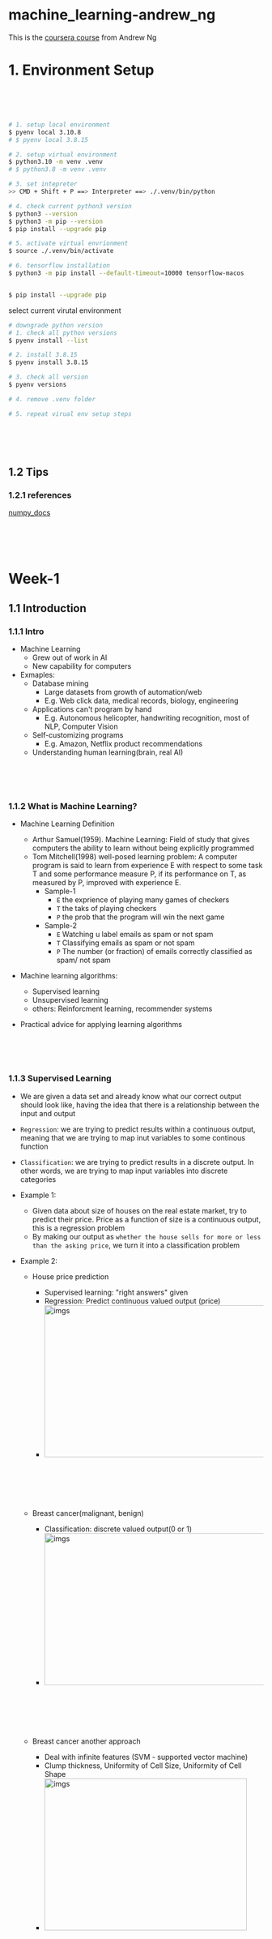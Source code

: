 # machine_learning-andrew_ng

This is the [coursera course](https://www.coursera.org/learn/machine-learning-course) from Andrew Ng

# 1. Environment Setup

<br><br><br>

```bash
# 1. setup local environment
$ pyenv local 3.10.8
# $ pyenv local 3.8.15

# 2. setup virtual environment
$ python3.10 -m venv .venv
# $ python3.8 -m venv .venv

# 3. set intepreter
>> CMD + Shift + P ==> Interpreter ==> ./.venv/bin/python

# 4. check current python3 version
$ python3 --version
$ python3 -m pip --version
$ pip install --upgrade pip

# 5. activate virtual envrionment
$ source ./.venv/bin/activate

# 6. tensorflow installation
$ python3 -m pip install --default-timeout=10000 tensorflow-macos


$ pip install --upgrade pip
```

select current virutal environment

```bash
# downgrade python version
# 1. check all python versions
$ pyenv install --list

# 2. install 3.8.15
$ pyenv install 3.8.15

# 3. check all version
$ pyenv versions

# 4. remove .venv folder

# 5. repeat virual env setup steps

```

<br><br><br>

## 1.2 Tips

### 1.2.1 references

[numpy_docs](https://numpy.org/doc/stable/index.html)

<br><br><br>

# Week-1

## 1.1 Introduction

### 1.1.1 Intro

- Machine Learning
  - Grew out of work in AI
  - New capability for computers
- Exmaples:
  - Database mining
    - Large datasets from growth of automation/web
    - E.g. Web click data, medical records, biology, engineering
  - Applications can't program by hand
    - E.g. Autonomous helicopter, handwriting recognition, most of NLP, Computer Vision
  - Self-customizing programs
    - E.g. Amazon, Netflix product recommendations
  - Understanding human learning(brain, real AI)

<br><br><br>

### 1.1.2 What is Machine Learning?

- Machine Learning Definition

  - Arthur Samuel(1959). Machine Learning: Field of study that gives computers the ability to learn without being explicitly programmed
  - Tom Mitchell(1998) well-posed learning problem: A computer program is said to learn from experience E with respect to some task T and some performance measure P, if its performance on T, as measured by P, improved with experience E.
    - Sample-1
      - `E` the exprience of playing many games of checkers
      - `T` the taks of playing checkers
      - `P` the prob that the program will win the next game
    - Sample-2
      - `E` Watching u label emails as spam or not spam
      - `T` Classifying emails as spam or not spam
      - `P` The number (or fraction) of emails correctly classified as spam/ not spam

- Machine learning algorithms:

  - Supervised learning
  - Unsupervised learning
  - others: Reinforcment learning, recommender systems

- Practical advice for applying learning algorithms

<br><br><br>

### 1.1.3 Supervised Learning

- We are given a data set and already know what our correct output should look like, having the idea that there is a relationship between the input and output
- `Regression`: we are trying to predict results within a continuous output, meaning that we are trying to map inut variables to some continous function

- `Classification`: we are trying to predict results in a discrete output. In other words, we are trying to map input variables into discrete categories

- Example 1:

  - Given data about size of houses on the real estate market, try to predict their price. Price as a function of size is a continuous output, this is a regression problem
  - By making our output as `whether the house sells for more or less than the asking price`, we turn it into a classification problem

- Example 2:

  - House price prediction

    - Supervised learning: "right answers" given
    - Regression: Predict continuous valued output (price)
    - <img src="./imgs/Xnip2023-02-09_14-55-58.jpg" alt="imgs" width="800" height="300"><br><br><br><br><br><br>

  - Breast cancer(malignant, benign)

    - Classification: discrete valued output(0 or 1)
    - <img src="./imgs/Xnip2023-02-09_14-59-40.jpg" alt="imgs" width="800" height="300"><br><br><br><br><br><br>

  - Breast cancer another approach
    - Deal with infinite features (SVM - supported vector machine)
    - Clump thickness, Uniformity of Cell Size, Uniformity of Cell Shape
    - <img src="./imgs/Xnip2023-02-09_15-01-53.jpg" alt="imgs" width="400" height="300"><br><br><br><br><br><br>

<br><br><br>

### 1.1.4 Unsupervised Learning

- Unsupervised Learning

  - We can derive structure from data where we don't neccessarily know the effect of the variables
  - we can derive this structure by clustering the data based on relationships among the variables in the data.
    - <img src="./imgs/Xnip2023-02-09_15-51-57.jpg" alt="imgs" width="350" height="300"><br><br><br><br><br><br>

- Example:
  - clustering: take a collection of 1,000,000 different genes, and find a way to automatically group these genes into groups that are somehow similar or related by different variables, such as lifespan, location, roles and so on
    - <img src="./imgs/Xnip2023-02-09_15-53-07.jpg" alt="imgs" width="800" height="200"><br><br><br><br><br><br>
    - <img src="./imgs/Xnip2023-02-09_15-54-07.jpg" alt="imgs" width="600" height="400"><br><br><br><br><br><br>
  - non-clustering: the "cocktail party algorithm", allows u to find structure in a chaotic environment (i.e. identityfing individual voices and music from a mesh of sounds at a cocktail party)
    - `[W,s,v] = svd((repmat(sum(x.*x, 1), size(x, 1), 1).*x)*x')`;
      - svd - singular value decomposition

<br><br><br>

## 1.2 Model and Cost Function

### 1.2.1 Model Representation

- x<sup>(i)</sup> denotes input
- y<sup>(i)</sup> denotes output
- (x<sup>(i)</sup>, y<sup>(i)</sup>); i = 1, ...,m - is called a training set
- to learn a function `h: X -> Y` so that h(x) i a "good" predictore for the corresponding value of y. this function called `hypothesis`

- Example
  - Housing Prices (Portland, OR)
    - supervised learning: given the "right answer" for each example in the data
    - Regression problem: predicted real-valued output
      - <img src="./imgs/Xnip2023-02-09_16-58-00.jpg" alt="imgs" width="600" height="250"><br><br><br><br><br><br>
      - <img src="./imgs/Xnip2023-02-09_16-59-09.jpg" alt="imgs" width="600" height="350"><br><br><br><br><br><br>
      - <img src="./imgs/Xnip2023-02-09_16-59-56.jpg" alt="imgs" width="600" height="350"><br><br><br><br><br><br>

### 1.2.2 Cost Function

- we can measure the accuracy of our hypothesis by using a `cost function`. this takes an average difference of all results of the hypothesis with inputs from x's and the actual ouput y's

  - <img src="./imgs/Xnip2023-02-13_15-00-33.jpg" alt="imgs" width="600" height="100"><br><br><br>
  - 1/2\*x where x is the mean of squares of h<sub>θ</sub>(x<sub>i</sub>) - y<sub>i</sub>, or the difference between `the predicted value and actual value` <br><br><br>

- this function is otherwise called the `Squared Error Function` or `Mean squared error`. The mean is halved (1/2) as a convenience for the computation of the gradient descent, ad the derivative term of the square function will cancel out the 1/2 term

  - <img src="./imgs/Xnip2023-02-13_14-53-25.jpg" alt="imgs" width="600" height="350"><br><br><br><br><br><br>
  - <img src="./imgs/Xnip2023-02-13_14-54-27.jpg" alt="imgs" width="600" height="350"><br><br><br><br><br><br>
  - <img src="./imgs/Xnip2023-02-13_14-54-49.jpg" alt="imgs" width="600" height="350"><br><br><br><br><br><br>

### 1.2.3 Cost Function Intuition I

- Our training data set is scattered on the x-y plane. We are trying to make a straight line pass through all these scattered data points. The best possible line will be such so that the average squared vertical distances of the scattered points from the line will be the least. In such case, the value of J(θ<sub>0</sub>, θ<sub>1</sub>) will be 0

  - <img src="./imgs/Xnip2023-02-13_15-39-44.jpg" alt="imgs" width="600" height="350"><br><br><br><br><br><br>

- when θ<sub>1</sub> = 1, we get a slope of 1 which goes through all single data in our model
- when θ<sub>1</sub> = 0.5, we see the vertical distance from out fit to the data points increase
  - <img src="./imgs/Xnip2023-02-13_15-39-15.jpg" alt="imgs" width="600" height="350"><br><br><br><br><br><br>
- we should try to minimize the cost function, in this case, θ<sub>1</sub> = 1 is our global minimum
  - <img src="./imgs/Xnip2023-02-13_15-26-07.jpg" alt="imgs" width="600" height="350"><br><br><br><br><br><br>

### 1.2.4 Cost Function Intuition II

- a contour line of two variable function has a constant value at all points of the same line
- The three green points below have the same value of J(θ<sub>0</sub>, θ<sub>1</sub>), the are found along the same line.

  - <img src="./imgs/Xnip2023-02-13_16-35-08.jpg" alt="imgs" width="600" height="350"><br><br><br><br><br><br>

- when θ<sub>0</sub> = 360 and θ<sub>1</sub> = 0, the value of J(θ<sub>0</sub>, θ<sub>1</sub>) contour plot gets closer to the center thus reducing the cost function error
  - <img src="./imgs/Xnip2023-02-13_16-38-21.jpg" alt="imgs" width="600" height="350"><br><br><br><br><br><br>
- the graph below minimizes the cost function as much as possible and consequently, the result of θ<sub>0</sub> and θ<sub>1</sub> tend to be around 0.12 and 250 respectively. Plotting those values on our graph seems to put our point in the center of the inner most `circle`

## 1.3 Parameter Learning

### 1.3.1 Gradient Descent

- we need to estimate the parameters in the hypothesis function. that's where `gradient descent` comes in. we put θ<sub>0</sub> on x axis and θ<sub>1</sub> on y axis, with the cost function on the vertical z axis.
- <img src="./imgs/Xnip2023-02-13_16-54-33.jpg" alt="imgs" width="600" height="350"><br><br><br><br><br><br>

  - if choose a different start point
    - <img src="./imgs/Xnip2023-02-13_16-54-56.jpg" alt="imgs" width="600" height="350"><br><br><br><br><br><br>

- the way we do this is by taking the derivative of our cost function. the slope of the tangent is the derivative at that point and it will give us a direction to move towards. - we make steps down the cost fucntion in the direction with the steepest descent - the size of each step is determined by the parameter `𝛂`, called learning rate

  - A smaller `𝛂` result in a smaller step
  - A larger `𝛂` result in a larger step
  - the direction in which the step is taken is determined by the partial derivative of J(θ<sub>0</sub>, θ<sub>1</sub>).
  - Depending on where on starts on the graph

- repeat until convergence:

  - j = 0,1 represents the feature index number
  - `:=` assignment operator
  - <img src="./imgs/Xnip2023-02-13_17-12-57.jpg" alt="imgs" width="300" height="70"><br><br><br><br><br><br>

- at each iteration j, one should simultaneously update the parameters θ<sub>1</sub>, θ<sub>2</sub>, ..., θ<sub>n</sub>. `Updating a specific parameter prior to calculating another one on the` j<sup>th</sup> `iteration would yield to a wrong implemention`

  - <img src="./imgs/Xnip2023-02-13_17-03-16.jpg" alt="imgs" width="600" height="350"><br><br><br><br><br><br>

<br><br><br>

### 1.3.2 Gradient Descent Intuition

- <img src="./imgs/Xnip2023-02-13_17-35-38.jpg" alt="imgs" width="600" height="350"><br><br><br><br><br><br>

- <img src="./imgs/Xnip2023-02-13_17-38-41.jpg" alt="imgs" width="600" height="350"><br><br><br><br><br><br>

- if θ<sub>1</sub> stays in local minimal, then it stays unchanged as slope is 0

  - <img src="./imgs/Xnip2023-02-13_17-40-12.jpg" alt="imgs" width="600" height="350"><br><br><br><br><br><br>

- Gradient descent can converge to local minimum, even with the learning rate `𝛂` fixed. As we approach a local minimum, gradient descent will automatically take smaller steps (slope to be 0 to the local minimum, so the slope is getting smaller). So no need to decrease `𝛂` over time
  - <img src="./imgs/Xnip2023-02-13_17-44-49.jpg" alt="imgs" width="600" height="350"><br><br><br><br><br><br>

<br><br><br>

### 1.3.3 Gradient Descent for linear regression

- Substitute our actual cost function and our actual hypothesis and modify equation to

  - m - size of the traning set
  - θ<sub>0</sub> - the constant
  - θ<sub>1</sub> - the constant, changing simultaneously with θ<sub>1</sub>
  - x<sub>i</sub>, y<sub>i</sub> are values of the given training set(data)
  - <img src="./imgs/Xnip2023-03-23_16-51-50.jpg" alt="imgs" width="600" height="350"><br><br><br><br><br><br>

- Derivative

  - <img src="./imgs/Xnip2023-03-23_16-55-36.jpg" alt="imgs" width="600" height="350"><br><br><br><br><br><br>

- The point of all this is that if we start with a guess for our hypothesis and then repeatedly apply these gradient descent equations, our hypothesis will become more and more accurate.

- `Batch Gradient Descent` (scale better in large dataset)

  - Each step of gradient descent uses all the training example
  - bowl shape - convex function
    - no local minimal but one global minimal
  - <img src="./imgs/Xnip2023-03-23_16-56-50.jpg" alt="imgs" width="600" height="350"><br><br><br><br><br><br>

- normal equation method

<br><br><br><br><br><br>

## 1.4 Linear Algrebra Review

<br><br><br>

### 1.4.1 Matrices and Vectors

- A<sub>ij</sub> = "i,j entry" in the i<sup>th</sup> row, j<sup>th</sup> column
- uppercase for matrix, lowercase for vector
- A vector with 'n' rows is referred to as an 'n'-dimensional vector.
- v<sub>j</sub> refers to the element in the ith row of the vector
- all our vectors and matrices will be 1-indexed. Note that for some programming languages, the arrays are 0-indexed.
- "Scalar" means that an object is a single value, not a vector or matrix.
- ℝ refers to the set of scalar real numbers.
- ℝ<sup>n</sup> refers to the set of n-dimensional vectors of real numbers

```py
% The ; denotes we are going back to a new row.
A = [1, 2, 3; 4, 5, 6; 7, 8, 9; 10, 11, 12]

% Initialize a vector
v = [1;2;3]

% Get the dimension of the matrix A where m = rows and n = columns
[m,n] = size(A)

% You could also store it this way
dim_A = size(A)

% Get the dimension of the vector v
dim_v = size(v)

% Now let's index into the 2nd row 3rd column of matrix A
A_23 = A(2,3)

```

<br><br><br>

### 1.4.2 Addition and Scalar mutiplication

- Addition and subtraction are element-wise
- In scalar multiplication, we simply multiply every element by the scalar value
- In scalar division, we simply divide every element by the scalar value

<br><br><br>

### 1.4.3 Matrix vector multiplication

- The result is a vector. The number of columns of the matrix must equal the number of rows of the vector.
- An m x n matrix multiplied by an n x 1 vector results in an m x 1 vector.

<br><br><br>

### 1.4.4 Matrix matrix multiplication

- <img src="./imgs/Xnip2023-03-23_19-06-04.jpg" alt="imgs" width="600" height="350"><br><br><br><br><br><br>

- prediction of first h<sub>θ</sub>

  - <img src="./imgs/Xnip2023-03-23_19-13-39.jpg" alt="imgs" width="600" height="350"><br><br><br><br><br><br>

- An m x n matrix multiplied by an n x o matrix results in an m x o matrix. In the above example, a 3 x 2 matrix times a 2 x 2 matrix resulted in a 3 x 2 matrix.

<br><br><br>

### 1.4.5 Matrix multiplication properties

- Commutative

  - reverse the order of matrices muliplication, it even result in different dimensions
  - <img src="./imgs/Xnip2023-03-23_19-21-25.jpg" alt="imgs" width="600" height="350"><br><br><br><br><br><br>

- Associative

  - <img src="./imgs/Xnip2023-03-23_19-20-59.jpg" alt="imgs" width="600" height="350"><br><br><br><br><br><br>

- `Identity Matrix`
  - <img src="./imgs/Xnip2023-03-23_19-25-39.jpg" alt="imgs" width="600" height="350"><br><br><br><br><br><br>

<br><br><br>

### 1.4.6 inverse and transpose

- Matrix inverse

  - [calculate inverse of matrix manually](https://www.youtube.com/watch?v=Fg7_mv3izR0)
  - <img src="./imgs/Xnip2023-03-23_19-40-09.jpg" alt="imgs" width="600" height="350"><br><br><br><br><br><br>

- Matrix transpose
  - <img src="./imgs/Xnip2023-03-23_19-43-46.jpg" alt="imgs" width="600" height="350"><br><br><br><br><br><br>

<br><br><br><br><br><br>

# Week-2

<br><br><br>

## 2.1 Environment setup instructions

<br><br><br>

## 2.2 Multivariate Linear Regression

<br><br><br>

### 2.2.1 Multiple Features

- Notation:

  - n = the number of features
  - m = the number of training examples
  - x<sup>(i)</sup> = input (features) of i<sup>th</sup> training example
  - x<sup>(i)</sup><sub>j</sub> = value of feature j in i<sup>th</sup> training example

  - <img src="./imgs/Xnip2023-03-27_08-23-03.jpg" alt="imgs" width="600" height="350"><br><br><br><br><br><br>

- hypothesis
  - The multivariable form of the hypothesis function accommodating these multiple features is as follows:
    - <img src="./imgs/Xnip2023-03-27_08-30-03.jpg" alt="imgs" width="700" height="80"><br><br><br>
  - 0 feature x<sup>(i)</sup><sub>0</sub> = 1
  - we can think about θ<sub>0</sub> as the basic price of a house, θ<sub>1</sub> as the price per square meter, θ<sub>2</sub> as the price per floor, etc. x<sub>1</sub> will be the number of square meters in the house, x<sub>2</sub> the number of floors, etc.
  - <img src="./imgs/Xnip2023-03-27_08-28-42.jpg" alt="imgs" width="600" height="350"><br><br><br><br><br><br>

<br><br><br>

### 2.2.2 Gradient Descent for multiple variables

- Basic theory

  - <img src="./imgs/Xnip2023-03-27_08-36-08.jpg" alt="imgs" width="600" height="350"><br><br><br><br><br><br>

- Gradient Descent

  - the gradient descent equation itself is generally the same form; we just have to repeat it for our 'n' features
  - <img src="./imgs/Xnip2023-03-27_08-40-44.jpg" alt="imgs" width="600" height="350"><br><br><br>

  - repeat until convergence:
  - <img src="./imgs/Xnip2023-03-27_08-41-41.jpg" alt="imgs" width="600" height="100"><br><br><br><br><br><br>

<br><br><br>

### 2.2.3 Gradient Descent in Practice I - Feature Scaling

- We can speed up gradient descent by having each of our input values in roughly the same range.

- `Feature Scaling`
  - Idea **make sure features are on a similar scale**.
    - or gradient descent will take a long time to converge
    - <img src="./imgs/Xnip2023-03-27_08-59-57.jpg" alt="imgs" width="600" height="350"><br><br><br><br><br><br>
  - get every feature into approximately a -1 <= x<sub>i</sub> <= 1 range
    - <img src="./imgs/Xnip2023-03-27_09-02-24.jpg" alt="imgs" width="600" height="350"><br><br><br><br><br><br>
- `Mean normalization`
  - Replace x<sub>i</sub> with x<sub>i</sub> - 𝜇<sub>i</sub> to make features have approximately zero mean (do not apply to x<sub>0</sub> = 1)
  - 𝜇<sub>i</sub> - `average` of all the values for feature (i)
  - s<sub>i</sub> - range of (max_value - min_value), the standard deviation
  - <img src="./imgs/Xnip2023-03-27_09-10-12.jpg" alt="imgs" width="600" height="350"><br><br><br><br><br><br>

<br><br><br>

### 2.2.4 Gradient Descent in Practice II - Learning Rate

- Gradient descent

  - **Debugging gradient descent**: how to make sure gradient descent is working correctly
    J(θ) should decrease after every iteration

    - <img src="./imgs/Xnip2023-03-27_09-21-54.jpg" alt="imgs" width="600" height="350"><br><br><br><br><br><br>

  - **Automatic convergence test**: eclare convergence if J(θ) decreases by less than E in one iteration, where E is some small value such as 10<sup>−3</sup>. However in practice it's difficult to choose this threshold value

  - how to choose learning rate `𝛼`
    - <img src="./imgs/Xnip2023-03-27_09-16-54.jpg" alt="imgs" width="500" height="100"><br><br><br><br><br><br>
    - if graph as below, the cost function is increasing, you probably need use a smaller learning rate `𝛼`
    - for sufficiently small `𝛼`, J(θ) should decrease on every iteration
    - but if `𝛼` is too small, gradient descent can be slow to converge
      - <img src="./imgs/Xnip2023-03-27_09-25-33.jpg" alt="imgs" width="600" height="350"><br><br><br><br><br><br>

- Summary
  - if `𝛼` is too small: slow convergence
  - if `𝛼` is too large: J(θ) may not decrease on every iteration; may not converge
  - to chooes `𝛼`, try (3x than previous)
    - .... -.001, 0.003, 0.01, 0.03, 0.1, 0.3, 1, ...

<br><br><br>

### 2.2.5 Features and Polynomial Regression

- Housing prices prediction

  - h<sub></sub>(x) = θ<sub>0</sub> + θ<sub>1</sub> x _frontage_ + θ<sub>2</sub> x _depth_
    - <img src="./imgs/Xnip2023-03-27_09-56-04.jpg" alt="imgs" width="600" height="350"><br><br><br><br><br><br>

- Choice of features

## 2.3 Computing Parameters Analytically

<br><br><br>

### 2.3.1 Normal Equation

- Intuition

  - how to minimize a quadratic function?
  - <img src="./imgs/Xnip2023-03-27_10-30-54.jpg" alt="imgs" width="600" height="350"><br><br><br><br><br><br>

- Equation

  - <img src="./imgs/Xnip2023-03-27_10-31-38.jpg" alt="imgs" width="600" height="350"><br><br><br><br><br><br>

- example

  - <img src="./imgs/Xnip2023-03-27_10-50-27.jpg" alt="imgs" width="600" height="350"><br><br><br><br><br><br>

- 𝜃 = (X<sup>T</sup> X)<sup>-1</sup> X<sup>T</sup> y

  - <img src="./imgs/Xnip2023-03-30_08-41-57.jpg" alt="imgs" width="600" height="350"><br><br><br><br><br><br>

- when `gradient descent`, when `normal equation`
  - <img src="./imgs/Xnip2023-03-30_08-45-49.jpg" alt="imgs" width="600" height="350"><br><br><br><br><br><br>

<br><br><br>

### 2.3.2 Normal Equation Noninvertibility

- Normal equation

  - <img src="./imgs/Xnip2023-03-30_08-58-14.jpg" alt="imgs" width="600" height="350"><br><br><br><br><br><br>

- what if is X<sup>T</sup>X non-invertible `Rarely`
  - Redundant features (linearly dependent) `Delete redundant feature`
    - e.g. x1 = size in feet<sup>2</sup>
    - x2 = size in m<sup>2</sup>
  - Too many features (e.g. m <= n)
    - Delete some features, or use regularization

<br><br><br>

## 2.4 Submitting Programming Assignments

### 2.4.1 Working on and submitting programming assignments (using python package - numpy)

<br><br><br><br><br><br>

## 2.5 Python/ Octave/ Matlab tutorial

### 2.5.7 Vectorization

- <img src="./imgs/Xnip2023-04-03_15-55-32.jpg" alt="imgs" width="600" height="350"><br><br><br><br><br><br>
- <img src="./imgs/Xnip2023-04-03_15-59-39.jpg" alt="imgs" width="600" height="350"><br><br><br><br><br><br>
- <img src="./imgs/Xnip2023-04-03_16-00-37.jpg" alt="imgs" width="600" height="350"><br><br><br><br><br><br>
- <img src="./imgs/Xnip2023-04-03_16-11-10.jpg" alt="imgs" width="600" height="350"><br><br><br><br><br><br>

<br><br><br><br><br><br>

# Week-3

## 3.1 Classification and Representation

### 3.1.1 Logistic regression - Classification

1. classification
   - we will focus on the **binary classification problem** in which y can take on only two values, 0 and 1.
   - <img src="./imgs/Xnip2023-04-03_16-24-29.jpg" alt="imgs" width="600" height="350"><br><br><br><br><br><br>
   - <img src="./imgs/Xnip2023-04-03_16-36-13.jpg" alt="imgs" width="600" height="350"><br><br><br><br><br><br>
   - <img src="./imgs/Xnip2023-04-03_16-39-13.jpg" alt="imgs" width="600" height="350"><br><br><br><br><br><br>

### 3.1.2 Logistic regression - Hypothesis representation

1. Logistic Regression Model
   - <img src="./imgs/Xnip2023-04-04_07-39-58.jpg" alt="imgs" width="600" height="350"><br><br><br><br><br><br>
2. interpretation of Hypothesis output
   - probability that y = 1, given x, parameterized by θ
   - <img src="./imgs/Xnip2023-04-04_07-44-54.jpg" alt="imgs" width="600" height="350"><br><br><br><br><br><br>

### 3.1.3 Logistic regression - Decision Boundary

1. Logistic regression

   - <img src="./imgs/Xnip2023-04-04_07-53-12.jpg" alt="imgs" width="600" height="350"><br><br><br><br><br><br>
   - <img src="./imgs/Xnip2023-04-04_08-09-32.jpg" alt="imgs" width="300" height="100"><br><br><br><br><br><br>

2. Decision Boundary

   - this line called decision boundary
   - <img src="./imgs/Xnip2023-04-04_07-58-50.jpg" alt="imgs" width="600" height="350"><br><br><br><br><br><br>

3. Non-linear decision boundaries
   - <img src="./imgs/Xnip2023-04-04_08-06-54.jpg" alt="imgs" width="600" height="350"><br><br><br><br><br><br>

<br><br><br><br><br><br>

## 3.2 Logistic Regression Model

### 3.2.1 Cost Function

1. Cost function

   - <img src="./imgs/Xnip2023-04-04_09-10-50.jpg" alt="imgs" width="600" height="350"><br><br><br><br><br><br>
   - <img src="./imgs/Xnip2023-04-04_09-15-22.jpg" alt="imgs" width="600" height="350"><br><br><br><br><br><br>

2. Logistic regression cost function
   - <img src="./imgs/Xnip2023-04-04_09-20-20.jpg" alt="imgs" width="600" height="350"><br><br><br><br><br><br>
   - y = 1
     - If our correct answer 'y' is 0, then the cost function will be 0 if our hypothesis function also outputs 0. If our hypothesis approaches 1, then the cost function will approach infinity.
     - <img src="./imgs/Xnip2023-04-04_09-22-32.jpg" alt="imgs" width="600" height="350"><br><br><br><br><br><br>
   - y = 0
     - If our correct answer 'y' is 1, then the cost function will be 0 if our hypothesis function outputs 1. If our hypothesis approaches 0, then the cost function will approach infinity.
     - <img src="./imgs/Xnip2023-04-04_09-28-43.jpg" alt="imgs" width="600" height="350"><br><br><br><br><br><br>

### 3.2.2 Simplified cost function and gradient descent

1. logistic regression cost function

   - <img src="./imgs/Xnip2023-04-04_09-46-57.jpg" alt="imgs" width="600" height="350"><br><br><br><br><br><br>
   - <img src="./imgs/Xnip2023-04-04_09-49-09.jpg" alt="imgs" width="600" height="350"><br><br><br><br><br><br>
   - vectorized implementation
     - <img src="./imgs/Xnip2023-04-04_10-05-42.jpg" alt="imgs" width="600" height="350"><br><br><br><br><br><br>

2. Gradient Descent
   - <img src="./imgs/Xnip2023-04-04_09-51-26.jpg" alt="imgs" width="600" height="350"><br><br><br><br><br><br>
   - <img src="./imgs/Xnip2023-04-04_10-02-29.jpg" alt="imgs" width="600" height="350"><br><br><br><br><br><br>

### 3.2.3 Advanced optimization

1. optimization

   - <img src="./imgs/Xnip2023-04-04_10-09-33.jpg" alt="imgs" width="600" height="350"><br><br><br><br><br><br>
   - Conjugate gradient
   - [BFGS](https://en.wikipedia.org/wiki/Broyden%E2%80%93Fletcher%E2%80%93Goldfarb%E2%80%93Shanno_algorithm)
   - [L-BFGS](https://en.wikipedia.org/wiki/Limited-memory_BFGS)
     - <img src="./imgs/Xnip2023-04-04_10-27-44.jpg" alt="imgs" width="600" height="350"><br><br><br><br><br><br>

2. example
   - <img src="./imgs/Xnip2023-04-04_10-58-17.jpg" alt="imgs" width="600" height="350"><br><br><br><br><br><br>
   - <img src="./imgs/Xnip2023-04-04_16-35-55.jpg" alt="imgs" width="600" height="350"><br><br><br><br><br><br>

<br><br><br><br><br><br>

## 3.3 Multiclass Classification

### 3.3.1 Multiclass classification: one-vs-all

1. Multiclass classification

   - <img src="./imgs/Xnip2023-04-04_16-41-15.jpg" alt="imgs" width="600" height="350"><br><br><br><br><br><br>
   - <img src="./imgs/Xnip2023-04-04_16-42-30.jpg" alt="imgs" width="600" height="350"><br><br><br><br><br><br>

2. one-vs-all (one-vs-rest)
   - <img src="./imgs/Xnip2023-04-04_16-45-26.jpg" alt="imgs" width="600" height="350"><br><br><br><br><br><br>
   - <img src="./imgs/Xnip2023-04-04_16-54-41.jpg" alt="imgs" width="600" height="350"><br><br><br><br><br><br>

<br><br><br><br><br><br>

## 3.4 Solving the problem of overfitting

### 3.4.1 The problem of overfitting

1. Linear regression

   - <img src="./imgs/Xnip2023-04-04_17-38-16.jpg" alt="imgs" width="600" height="350"><br><br><br><br><br><br>

2. Logistic regression

   - <img src="./imgs/Xnip2023-04-04_17-40-59.jpg" alt="imgs" width="600" height="350"><br><br><br><br><br><br>

3. Addressing overfitting

   - <img src="./imgs/Xnip2023-04-04_17-43-42.jpg" alt="imgs" width="600" height="350"><br><br><br><br><br><br>

   - Options:
     1. Reduce number of features
        - Manually select which features to keep
        - model selection algorithm (later in course)
     2. Regularization
        - Keep all the features, but reduce magnitude/ values of parameters
        - Regularization works well when we have a lot of slightly useful features (Works well when we have a lot of features, each of which contributes a bit to predicting y.)

### 3.4.2 Cost function

1. Intuition
   - <img src="./imgs/Xnip2023-04-19_10-04-15.jpg" alt="imgs" width="600" height="350"><br><br><br><br><br><br>
2. `Regularization`

   - <img src="./imgs/Xnip2023-04-19_09-55-27.jpg" alt="imgs" width="600" height="350"><br><br><br><br><br><br>
   - <img src="./imgs/Xnip2023-04-19_09-59-15.jpg" alt="imgs" width="600" height="350"><br><br><br><br><br><br>

3. if 𝞴 is too large (regularization parameter)
   - <img src="./imgs/Xnip2023-04-19_10-02-47.jpg" alt="imgs" width="600" height="350"><br><br><br><br><br><br>

### 3.4.3 Regularized Linear Regression

1. Regularized linear regression
   - <img src="./imgs/Xnip2023-04-23_06-41-53.jpg" alt="imgs" width="600" height="350"><br><br><br><br><br><br>
2. Gradient descent

   - <img src="./imgs/Xnip2023-04-19_10-25-40.jpg" alt="imgs" width="600" height="350"><br><br><br><br><br><br>

3. Normal equation

   - <img src="./imgs/Xnip2023-04-19_10-28-32.jpg" alt="imgs" width="600" height="350"><br><br><br><br><br><br>

4. Non-invertibility (optional/ advanced)

### 3.4.4 Regularized Logistic Regression

- Regularized Logistic Regression
  - <img src="./imgs/Xnip2023-04-23_06-51-02.jpg" alt="imgs" width="600" height="350"><br><br><br><br><br><br>
- Gradient descent
  - <img src="./imgs/Xnip2023-04-23_06-50-36.jpg" alt="imgs" width="600" height="350"><br><br><br><br><br><br>
- Advanced optimization
  - <img src="./imgs/Xnip2023-04-23_06-56-45.jpg" alt="imgs" width="600" height="350"><br><br><br><br><br><br>

<br><br><br><br><br><br>

# Week-4

## 4.1 Motivations

### 4.1.1 Non-linear Hypotheses

1. Non-linear classification
   - <img src="./imgs/Xnip2023-04-23_07-30-26.jpg" alt="imgs" width="600" height="350"><br><br><br><br><br><br>
2. Computer vision; car detection

   - <img src="./imgs/Xnip2023-04-23_07-31-58.jpg" alt="imgs" width="600" height="350"><br><br><br><br><br><br>
   - <img src="./imgs/Xnip2023-04-23_07-32-19.jpg" alt="imgs" width="600" height="350"><br><br><br><br><br><br>
   - <img src="./imgs/Xnip2023-04-23_07-37-38.jpg" alt="imgs" width="600" height="350"><br><br><br><br><br><br>

   - features = (50 \* 50)<sup>2</sup> / 2

<br><br><br><br><br><br>

### 4.1.2 Neurons and the Brain

1. Neural Networks

   - Origins: Algorithms that try to mimic the brain
   - Was very widely used in 80s and early 90s; popularity diminished in late 90s
   - Recent resurgence: state-of-the-art technique for many applications

2. the 'one learning algorithm' hypothesis

   - Auditory cortex learns to see
   - <img src="./imgs/Xnip2023-04-23_07-48-53.jpg" alt="imgs" width="600" height="350"><br><br><br><br><br><br>
   - somatosensory cortex learns to see
   - <img src="./imgs/Xnip2023-04-23_07-51-07.jpg" alt="imgs" width="600" height="350"><br><br><br><br><br><br>
   - <img src="./imgs/Xnip2023-04-23_07-53-50.jpg" alt="imgs" width="600" height="350"><br><br><br><br><br><br>

## 4.2 Neural Networks

## 4.2.1 Model Representation I

1. Neuron in the brain

   - <img src="./imgs/Xnip2023-04-23_09-58-29.jpg" alt="imgs" width="600" height="350"><br><br><br><br><br><br>
   - <img src="./imgs/Xnip2023-04-23_10-01-04.jpg" alt="imgs" width="600" height="350"><br><br><br><br><br><br>

2. Neuron model: logistic unit

   - <img src="./imgs/Xnip2023-04-23_10-41-16.jpg" alt="imgs" width="600" height="350"><br><br><br><br><br><br>

3. Neural Network

   - <img src="./imgs/Xnip2023-04-23_10-49-41.jpg" alt="imgs" width="600" height="350"><br><br><br><br><br><br>
   - <img src="./imgs/Xnip2023-04-23_10-54-10.jpg" alt="imgs" width="600" height="350"><br><br><br><br><br><br>

   - **If network has s<sub>j</sub> units in layer j and s<sub>j+1</sub> units in layer j+1, then θ<sup>(j)</sup> will be of dimension s<sub>j+1</sub> X (s<sub>j</sub>+1)**
   - The +1 comes from the addition in θ<sup>(j)</sup> of the "bias nodes," x<sub>0</sub> and θ<sub>0</sub><sup>(j)</sup>. `In other words the output nodes will not include the bias nodes while the inputs will.`
   - Example: If layer 1 has 2 input nodes and layer 2 has 4 activation nodes. Dimension ofθ<sup>(1)</sup> is going to be 4x3 where s<sub>j</sub>=2 and s<sub>j+1</sub> =4, so s<sub>j+1</sub> x (s<sub>j</sub> + 1) = 4 x 3

## 4.2.2 Model Representation II

[link](https://www.coursera.org/learn/machine-learning-course/supplement/YlEVx/model-representation-ii)

1. Forward propagation: Vectorized implementation

   - <img src="./imgs/Xnip2023-04-24_09-15-53.jpg" alt="imgs" width="600" height="350"><br><br><br><br><br><br>

2. Neural Network learning its own features

   - <img src="./imgs/Xnip2023-04-24_09-20-48.jpg" alt="imgs" width="600" height="350"><br><br><br><br><br><br>

3. Other network architecture
   - <img src="./imgs/Xnip2023-04-24_09-26-38.jpg" alt="imgs" width="600" height="350"><br><br><br><br><br><br>

## 4.3 Applications

### 4.3.1 Examples and Intuitions I

1. Non-linear claasification example: XOR/ XNOR

   - <img src="./imgs/Xnip2023-04-24_09-49-52.jpg" alt="imgs" width="600" height="350"><br><br><br><br><br><br>

2. Simple example: AND

   - <img src="./imgs/Xnip2023-04-24_10-01-14.jpg" alt="imgs" width="600" height="350"><br><br><br><br><br><br>

3. Example: OR function
   - <img src="./imgs/Xnip2023-04-24_10-01-14.jpg" alt="imgs" width="600" height="350"><br><br><br><br><br><br>

### 4.3.2 Examples and Intuitions II

1. Negation

   - if and only if x1 = x2 = 0, h(x) = 1
   - <img src="./imgs/Xnip2023-04-24_10-12-43.jpg" alt="imgs" width="600" height="350"><br><br><br><br><br><br>

2. Putting it together: x1 XNOR x2

   - <img src="./imgs/Xnip2023-04-24_10-20-12.jpg" alt="imgs" width="600" height="350"><br><br><br><br><br><br>

3. Neural Network intuition

   - <img src="./imgs/Xnip2023-04-24_10-21-00.jpg" alt="imgs" width="600" height="350"><br><br><br><br><br><br>

4. Handwritten digit classification
   - <img src="./imgs/Xnip2023-04-24_10-25-50.jpg" alt="imgs" width="600" height="350"><br><br><br><br><br><br>

### 4.3.3 Multiclass Classification

1. multiple output units: one-vs-all

   - <img src="./imgs/Xnip2023-04-24_11-09-07.jpg" alt="imgs" width="600" height="350"><br><br><br><br><br><br>
   - <img src="./imgs/Xnip2023-04-24_11-10-37.jpg" alt="imgs" width="600" height="350"><br><br><br><br><br><br>

2. Question
   - `add one more bias unit`: `(5 + 1) x 10`
   - <img src="./imgs/Xnip2023-04-24_11-14-16.jpg" alt="imgs" width="600" height="350"><br><br><br><br><br><br>

## 4.4 Review

<br><br><br><br><br><br>

# 5. Neural Network Learning

## 5.1 Cost Function and Backpropagation

### 5.1.1 Cost Function

1. Neural Network (classification)
   - <img src="./imgs/Xnip2023-04-25_08-58-11.jpg" alt="imgs" width="600" height="350"><br><br><br><br><br><br>
2. Cost function
   - the doulbe sum simply adds up the logistic regression costs calculated for each cell in the ouput layer
   - the triple sum simply adds up the squares of all the individual Θs in the entire network
   - the i in the triple sum does not refer to training example i
   - <img src="./imgs/Xnip2023-04-25_09-16-42.jpg" alt="imgs" width="600" height="350"><br><br><br><br><br><br>

### 5.1.2 Backpropagation Algorithm

- Backpropagation is neural-network terminology for minimizing our cost function.
- [doc_ref](https://www.coursera.org/learn/machine-learning-course/supplement/pjdBA/backpropagation-algorithm)

1. Gradient computation

   - <img src="./imgs/Xnip2023-04-25_09-33-57.jpg" alt="imgs" width="600" height="350"><br><br><br><br><br><br>
   - <img src="./imgs/Xnip2023-04-25_09-33-33.jpg" alt="imgs" width="600" height="350"><br><br><br><br><br><br>

2. Gradient computation: Backpropagation algorithm

   - inorder to compute derivative, use backpropagation
   - a<sup>(4)</sup><sub>j</sub> - activation of layer 4 node j unit
   - y<sub>j</sub> - j<sub>th</sub> element of vector y in our label training set
   - <img src="./imgs/Xnip2023-04-25_09-43-46.jpg" alt="imgs" width="600" height="350"><br><br><br><br><br><br>

3. Backpropagation algorithm
   - <img src="./imgs/Xnip2023-04-25_09-47-28.jpg" alt="imgs" width="600" height="350"><br><br><br><br><br><br>

### 5.1.3 Backpropagation Intuition

1. Forward propagation

   - <img src="./imgs/Xnip2023-06-20_11-24-23.jpg" alt="imgs" width="600" height="350"><br><br><br><br><br><br>

2. what is backpropagation doing?

   - <img src="./imgs/Xnip2023-06-20_11-26-37.jpg" alt="imgs" width="600" height="350"><br><br><br><br><br><br>

3. Forward propagation

   - difference between actual value y<sup>(i)</sup> and what was the value predicted a<sup>(4)</sup><sub>1</sub>
   - <img src="./imgs/Xnip2023-06-20_11-36-00.jpg" alt="imgs" width="600" height="350"><br><br><br><br><br><br>

4. [Reading](https://www.coursera.org/learn/machine-learning-course/supplement/v5Bu8/backpropagation-intuition)
   - <img src="./imgs/Xnip2023-06-20_12-33-42.jpg" alt="imgs" width="600" height="350"><br><br><br><br><br><br>



<br><br><br>

## 5.2 Backpropagation in Practice 

<br><br><br>

### 5.2.1 Implementation note: unrollling parameters

0. Principle

   - In order to use optimizing functions such as "fminunc()", we will want to "unroll" all the elements and put them into one long vector:

1. Example

   - pullout 1 ~ 110, then pullout 111~220, then pollout 221~231 elements
   - <img src="./imgs/Xnip2023-06-20_13-26-01.jpg" alt="imgs" width="600" height="350"><br><br><br><br><br><br>

   - 1~60, 61~71
   - <img src="./imgs/Xnip2023-06-20_13-30-00.jpg" alt="imgs" width="600" height="350"><br><br><br><br><br><br>

2. Learning algorithm
   - <img src="./imgs/Xnip2023-06-20_14-07-11.jpg" alt="imgs" width="600" height="350"><br><br><br><br><br><br>

<br><br><br>

### 5.2.2 Gradient Checking

1. Numerical estimation of gradients

   - <img src="./imgs/Xnip2023-06-21_09-03-35.jpg" alt="imgs" width="600" height="350"><br><br><br><br><br><br>

2. Parameter vector θ

   - <img src="./imgs/Xnip2023-06-21_09-11-28.jpg" alt="imgs" width="600" height="350"><br><br><br><br><br><br>

3. Calculation

   - <img src="./imgs/Xnip2023-06-21_09-14-53.jpg" alt="imgs" width="600" height="350"><br><br><br><br><br><br>

4. Implementation Note:

   - Implement backprop to compute `DVec` (unrolled D<sup>(1)</sup>, D<sup>(2)</sup>, D<sup>(3)</sup>) .
   - Implement numerical gradient check to compute `gradApprox`
   - Make sure they give similar values
   - Turn off gradient checking. Using backprop code forlearing
   - numberical estimation of gradients is very `computational expensive`

5. Important
   - Be sure to disable your gradient checking code before training your classifier.If you run numerical gradient computation on every iteration of gradient descent (or in the inner loop of `costFuction(...)`) your code will be very slow

<br><br><br>

### 5.2.3 Random Initialization

1. Zero initialization

   - when backpropagate, all nodes will update to the same value repeatedly.
   - <img src="./imgs/Xnip2023-06-21_09-41-23.jpg" alt="imgs" width="600" height="350"><br><br><br><br><br><br>

2. Random initialization: symmetry breaking

   - instead we can randomly initialize our weights for our 𝜣 matrices using the follwing method
   - <img src="./imgs/Xnip2023-06-21_09-44-45.jpg" alt="imgs" width="600" height="350"><br><br><br><br><br><br>
   - hence we initialize each 𝜣<sup>(l)</sup><sub>ij</sub>, l - hidden layer l. to a randome value between [-𝜀,𝜀]. Using the above formula guarantees that we get the desired bound. the same procedure applies to all the 𝜣's

   ```python
    # If the dimensions of Theta1 is 10x11, Theta2 is 10x11 and Theta3 is 1x11.

    Theta1 = rand(10,11) * (2 * INIT_EPSILON) - INIT_EPSILON;
    Theta2 = rand(10,11) * (2 * INIT_EPSILON) - INIT_EPSILON;
    Theta3 = rand(1,11) * (2 * INIT_EPSILON) - INIT_EPSILON;
   ```

3. quiz
   - <img src="./imgs/Xnip2023-06-21_09-48-00.jpg" alt="imgs" width="600" height="350"><br><br><br><br><br><br>

### 5.2.4 Putting it Together

1. Training a neural network

   - Number of input units = dimension of features x<sup>(i)</sup>
   - Number of output units = number of classes
   - Number of hidden units per layer = usually more the better (must balance with cost of computation as it increases with more hidden units)
   - Defaults: 1 hidden layer. If you have more than 1 hidden layer, then it is recommended that you have the same number of units in every hidden layer.
   - <img src="./imgs/Xnip2023-06-21_10-14-23.jpg" alt="imgs" width="600" height="350"><br><br><br><br><br><br>

2. Steps of training a neural network

   1. Randomly initialize weights. (normally relatively small near 0)
   2. Implement forward propagation to get h<sub>𝜣</sub>(x<sup>(i)</sup>) for any x<sup>(i)</sup>. (get estimated value of y)
   3. Implement code to compute cost function J(𝜣)
   4. Implement backprop to compute partial derivatives 𝜕/(𝜕𝜣<sup>(l)</sup><sub>jk</sub>)J(𝜣)
      - <img src="./imgs/Xnip2023-06-21_10-25-01.jpg" alt="imgs" width="600" height="350"><br><br><br><br><br><br>
   5. use gradient checking to compare 𝜕/(𝜕𝜣<sup>(l)</sup><sub>jk</sub>)J(𝜣) computed using `backpropagation` vs. using `numerical estimate` of gradient of J(𝜣). then disable gradient checking code
   6. use gradient descent or advanced optimization method with backpropagation to try to minimize J(𝜣) as a function of parameters 𝜣. (non-convex, might be stuck on local optimal. But normally gradient descent can get a pretty good local minimal if it's not global minimal )
      - <img src="./imgs/Xnip2023-06-21_11-39-20.jpg" alt="imgs" width="600" height="350"><br><br><br><br><br><br>

3. matplot
   1. backpropagation computes the direction of gradient.
   2. gradient descent seek a route down to the hill
      - <img src="./imgs/Xnip2023-06-27_14-40-50.jpg" alt="imgs" width="600" height="350"><br><br><br><br><br><br>
4. quiz
   - <img src="./imgs/Xnip2023-06-27_14-43-06.jpg" alt="imgs" width="600" height="350"><br><br><br><br><br><br>


<br><br><br>

## 5.3 Application of Neural Networks

<br><br><br>

### 5.3.1 Autonomous Driving

1. using backpropagation to train

<br><br><br><br><br><br>

# 6. Advice for Applying Machine Learning

<br><br><br>

## 6.1 Evaluating a learning algorithm

### 6.1.1 Deciding what to try next

1. Debugging a learning algorithm

   - hypothesis makes unacceptably large errors in its predictions, what should u try next?
     - Get more training examples
     - Try smaller sets of features
     - Try getting additional features
     - Try adding polynomial features
     - Try decreasing 𝜆
     - Try increasing 𝜆
     - <img src="./imgs/Xnip2023-06-28_11-24-20.jpg" alt="imgs" width="600" height="350"><br><br><br><br><br><br>

2. Machine learning diagonostic
   - diagostis: a test that you can to gain insight what is/isn't working with a learning algorithm, and gain guidance as to how best to improve its performance
   - diagostics can take time to implement, but doing so can be a very good use of your time.
3. quiz
   - <img src="./imgs/Xnip2023-06-28_11-28-38.jpg" alt="imgs" width="600" height="350"><br><br><br><br><br><br>

<br><br><br>

### 6.1.2 Evaluating a hypothesis

1. Fails to generalize to new examples not in training set

   - <img src="./imgs/Xnip2023-06-28_11-35-13.jpg" alt="imgs" width="600" height="350"><br><br><br><br><br><br>

2. Dataset

   - split 70/30 (make sure your data randomly shuffle before use it )
   - <img src="./imgs/Xnip2023-06-28_13-31-54.jpg" alt="imgs" width="600" height="350"><br><br><br><br><br><br>
   - overfitting quiz
   - <img src="./imgs/Xnip2023-06-28_11-39-55.jpg" alt="imgs" width="600" height="350"><br><br><br><br><br><br>

3. Training/ testing procedure for linear regression

   - learn parameter θ from training data (minimizing training error J(θ))
   - Compute test set error
   - <img src="./imgs/Xnip2023-06-28_13-34-40.jpg" alt="imgs" width="600" height="350"><br><br><br><br><br><br>

4. Training/ testing procesdure for logistic regression

   - learn parameter θ from training data
   - compute test set error
   - misclassification error (0/1 misclassification error)
   - <img src="./imgs/Xnip2023-06-28_13-37-28.jpg" alt="imgs" width="600" height="350"><br><br><br><br><br><br>

5. [ref](https://www.coursera.org/learn/machine-learning-course/supplement/aFpD3/evaluating-a-hypothesis)


<br><br><br>

### 6.1.3 Model selection and train/validation/test sets

1. Overfitting example

   - <img src="./imgs/Xnip2023-06-28_13-48-44.jpg" alt="imgs" width="600" height="350"><br><br><br><br><br><br>

2. Model selection

   - <img src="./imgs/Xnip2023-06-28_14-23-29.jpg" alt="imgs" width="600" height="350"><br><br><br><br><br><br>

3. Evaluting your hypothesis

   - Traning set 60%
   - cross validation set (cv) 20%
   - test set 20%
   - <img src="./imgs/Xnip2023-06-28_14-25-22.jpg" alt="imgs" width="600" height="350"><br><br><br><br><br><br>

4. Train/ validation/ test error

   - <img src="./imgs/Xnip2023-06-28_14-26-11.jpg" alt="imgs" width="600" height="350"><br><br><br><br><br><br>

5. test on cross validation set

   - pick the one with lowest cross validation error
   - <img src="./imgs/Xnip2023-06-28_14-28-31.jpg" alt="imgs" width="600" height="350"><br><br><br><br><br><br>

6. Calculate three separate error values

   1. Optimize the parameters θ using the training set for each polynomial degree
   2. find the polynomial degress d with the least error using the cross validation set
   3. estimate the generalization error using the test set with J<sub>test</sub>(𝜣<sup>d</sup>), (d = theta from polynomial with lower error)

7. quiz

   - <img src="./imgs/Xnip2023-06-28_14-32-30.jpg" alt="imgs" width="600" height="350"><br><br><br><br><br><br>

8. [ref](https://www.coursera.org/learn/machine-learning-course/supplement/XHQqO/model-selection-and-train-validation-test-sets)

<br><br><br>

## 6.2 Bias vs. Variance

### 6.2.1 Diagnosing Bias vs. Variance

1. Bias/ variance

   - <img src="./imgs/Xnip2023-06-28_15-12-35.jpg" alt="imgs" width="600" height="350"><br><br><br><br><br><br>

   - Training error:
   - Cross validation error:
     - d = 1, underfitting, high bias
     - d = 4, overfitting, high variance
     - <img src="./imgs/Xnip2023-06-28_15-17-03.jpg" alt="imgs" width="600" height="350"><br><br><br><br><br><br>

2. Diagonosing bias vs. variance

   - Suppose your learning algorithm is performing less well than you were hoping. (J<sub>cv</sub>(θ) or J<sub>test</sub>(θ) is high.) is it a bias problem or a variance problem?
   - <img src="./imgs/Xnip2023-06-28_15-25-23.jpg" alt="imgs" width="600" height="350"><br><br><br><br><br><br>

3. quiz

   - <img src="./imgs/Xnip2023-06-28_15-24-56.jpg" alt="imgs" width="600" height="350"><br><br><br><br><br><br>

4. summation

   - We need to distinguish whether bias or variance is the problem contributing to bad predictions.
   - High bias is underfitting and high variance is overfitting. Ideally, we need to find a golden mean between these two.
   - <img src="./imgs/Xnip2023-06-28_16-31-35.jpg" alt="imgs" width="600" height="350"><br><br><br><br><br><br>

5. [ref](https://www.coursera.org/learn/machine-learning-course/supplement/81vp0/diagnosing-bias-vs-variance)

<br><br><br>

### 6.2.2 Regularization and Bias/Variance

1. Linear regression with regularization

   - <img src="./imgs/Xnip2023-06-28_16-40-01.jpg" alt="imgs" width="600" height="350"><br><br><br><br><br><br>

2. choosing the regularization parameter 𝜆

   - <img src="./imgs/Xnip2023-06-28_16-41-24.jpg" alt="imgs" width="600" height="350"><br><br><br><br><br><br>
   - <img src="./imgs/Xnip2023-06-28_16-53-26.jpg" alt="imgs" width="600" height="350"><br><br><br><br><br><br>

3. Bias/variance as a function of the regularization paramer 𝜆
   - <img src="./imgs/Xnip2023-06-28_17-05-01.jpg" alt="imgs" width="600" height="350"><br><br><br><br><br><br>
4. quiz

   - <img src="./imgs/Xnip2023-06-28_16-58-53.jpg" alt="imgs" width="600" height="350"><br><br><br><br><br><br>

5. summation

   - in order to choose the model and the regularization term 𝜆, we need to:
     1. create a list of lambdas(i.e. 𝜆 ∈ {0,0.01,0.02,0.04,0.08,0.16,0.32,0.64,1.28,2.56,5.12,10.24})
     2. create a set of models with different degress or any other variants
     3. iterate throught the 𝜆s and for each 𝜆 go through all the models to learn some θ
     4. compute the cross validation error using the learned θ (computed with 𝜆) on the J<sub>CV</sub>(θ) `without` regularization or 𝜆 = 0
     5. select the best combo that produces the lowest error on the cross validation set
     6. using the best combo θ and 𝜆, apply it on J<sub>test</sub>(θ) to see if it has a good generalization of the problem

6. [ref](https://www.coursera.org/learn/machine-learning-course/supplement/JPJJj/regularization-and-bias-variance)

<br><br><br>

### 6.2.3 Learning curves

1. Learning curves

   - if training size is small, the training error will be small as well
   - the training error grows as training set # grows
   - As the training set gets larger, the error for a quadratic function increases.
   - The error value will plateau out after a certain m, or training set size.
   - <img src="./imgs/Xnip2023-06-29_09-04-49.jpg" alt="imgs" width="600" height="350"><br><br><br><br><br><br>

2. High bias

   - increase training set size
   - `if a learning algoritm is suffering from high bias, getting more traning data will not (by itself) help much`
   - <img src="./imgs/Xnip2023-06-29_09-08-28.jpg" alt="imgs" width="600" height="350"><br><br><br><br><br><br>

3. High variance
   - `if a learning algoritm is suffering from high variance, getting more training data is likely to help`
   - <img src="./imgs/Xnip2023-06-29_09-11-30.jpg" alt="imgs" width="600" height="350"><br><br><br><br><br><br>
4. quiz

   - <img src="./imgs/Xnip2023-06-29_09-12-20.jpg" alt="imgs" width="600" height="350"><br><br><br><br><br><br>

5. [ref](https://www.coursera.org/learn/machine-learning-course/supplement/79woL/learning-curves)

<br><br><br>

### 6.2.4 Deciding what to do next revisited

1. Debugging a learning algorithm

   - hypothesis makes unacceptably large errors in its predictions, what should u try next?
     - Get more training examples. `fix high variance`
     - Try smaller sets of features. `fix high variance`
     - Try getting additional features. `fix high bias`
     - Try adding polynomial features. `fix high bias`
     - Try decreasing 𝜆. `fix high bias`
     - Try increasing 𝜆. `fix high variance`

2. Neural networks and overfitting

   - A neural network with fewer parameters is **prone to underfitting**. It is also **computationally cheaper**.
   - A large neural network with more parameters is **prone to overfitting**. It is also **computationally expensive**. In this case you can use regularization (increase λ) to address the overfitting.
   - <img src="./imgs/Xnip2023-06-29_09-55-36.jpg" alt="imgs" width="600" height="350"><br><br><br><br><br><br>

3. Model complexity effects

   - Lower-order polynomials (low model complexity) have high bias and low variance. In this case, the model fits poorly consistently.
   - Higher-order polynomials (high model complexity) fit the training data extremely well and the test data extremely poorly. These have low bias on the training data, but very high variance.
   - In reality, we would want to choose a model somewhere in between, that can generalize well but also fits the data reasonably well.

4. quiz

   - <img src="./imgs/Xnip2023-06-29_09-56-20.jpg" alt="imgs" width="600" height="350"><br><br><br><br><br><br>

5. [ref](https://www.coursera.org/learn/machine-learning-course/supplement/llc5g/deciding-what-to-do-next-revisited)

## 6.3 Review

<br><br><br><br><br><br>

# 7. Machine Learning System Design

<br><br><br>

## 7.1 Building a Spam Classifier

<br><br><br>

### 7.1.1 Prioritizing what to work on

1. building a spam classifier

   - <img src="./imgs/Xnip2023-06-29_11-28-50.jpg" alt="imgs" width="600" height="350"><br><br><br><br><br><br>
   - supervised learning. x = features of email. y = spam(1) or not spam(0). Features x: choose 100 words indicative of spam/ not spam
   - <img src="./imgs/Xnip2023-06-29_11-33-20.jpg" alt="imgs" width="600" height="350"><br><br><br><br><br><br>
   - how to spend your time to make it have low error?
     - collect lots of data
       - e.g "honeypot" project
     - Develop sophisticated featurs based on email routing information (from email header)
     - Develop sophisticated features for message body, e.g. should "discount" and "discounts" be treated as the same word? how about "deal" and "Dealer"? Features about punctuation?
     - Develop sophisticated algorithm to detect misspellings (e.g. m0rtagae, med1cine, w4atches)

2. quiz
   - <img src="./imgs/Xnip2023-06-29_13-18-17.jpg" alt="imgs" width="600" height="350"><br><br><br><br><br><br>

3. [ref](https://www.coursera.org/learn/machine-learning-course/supplement/0uu7a/prioritizing-what-to-work-on)


<br><br><br>

### 7.1.2 Error analysis

1. Recommended approach

   - start with a simple algorithm that you can implement quickly. implement it and test it on your cross-validation data
   - plot learning curves to decide if more data, more features, etc. are likely to help
   - error analysis: manually examine the examples (in cross validation set) that your algorithm made errors on. See if you spot any systematic trend in what type of examples it is making erros on

2. Error analysis

   - <img src="./imgs/Xnip2023-06-29_15-00-14.jpg" alt="imgs" width="600" height="350"><br><br><br><br><br><br>

3. The importance of numerical evaluation
   - `It is very important to get error results as a single, numerical value. Otherwise it is difficult to assess your algorithm's performance.`
   - should discount/ discounts/ discounted/ discouting be treated as the same word?
     - can use 'stemming' software (e.g 'porter stemmer')
       - universe/ universty
     - error analysis may not be helpful for deciding if this is likely to improve performance. Only solution is to try it and see if it works
     - need numerical evaluation (e.g. cross validation error) of algorithm's performance with and without stemming
       - without stemming: `5% error`/ with stemming: `3% error`
       - distinguish upper vs. lower case (Mom/mon): `3.2%`
       - <img src="./imgs/Xnip2023-06-29_15-10-58.jpg" alt="imgs" width="600" height="350"><br><br><br><br><br><br>
4. quiz
   - <img src="./imgs/Xnip2023-06-29_15-04-38.jpg" alt="imgs" width="600" height="350"><br><br><br><br><br><br>
5. [ref](https://www.coursera.org/learn/machine-learning-course/supplement/Z11RP/error-analysis)

<br><br><br>

## 7.2 Handling skewed data

<br><br><br>

### 7.2.1 Error Metrics for Skewed Classes

1. Cancer classification example

   - <img src="./imgs/Xnip2023-06-29_15-47-51.jpg" alt="imgs" width="600" height="350"><br><br><br><br><br><br>

2. Precision/ Recall

   - y = 1 in presence of rare class that we want to detect
   - <img src="./imgs/Xnip2023-06-29_16-01-40.jpg" alt="imgs" width="600" height="350"><br><br><br><br><br><br>

3. quiz
   - <img src="./imgs/Xnip2023-06-29_15-58-25.jpg" alt="imgs" width="600" height="350"><br><br><br><br><br><br>
   - <img src="./imgs/Xnip2023-06-29_15-59-53.jpg" alt="imgs" width="600" height="350"><br><br><br><br><br><br>

<br><br><br>


### 7.2.2 Trading off precision and recall

1. trading off precision and recall

   - logistic regression: 0 <= h<sub>θ</sub>(x) <= 1
   - predict 1 if h<sub>θ</sub>(x) >= 0.5
   - predict 0 if h<sub>θ</sub>(x) >= 0.5
   - suppose we want to predict y= 1 (cancer) only if very confident
   - suppose we want to avoid missing too many cases of cancer(avoid false negatives)
   - more generally: predict 1 if h<sub>θ</sub>(x) >= threshold
   - <img src="./imgs/Xnip2023-06-29_16-17-14.jpg" alt="imgs" width="600" height="350"><br><br><br><br><br><br>

2. F<sub>1</sub> Score (F score)

   - <img src="./imgs/Xnip2023-06-29_16-27-22.jpg" alt="imgs" width="600" height="350"><br><br><br><br><br><br>

3. quiz
   - <img src="./imgs/Xnip2023-06-29_16-27-02.jpg" alt="imgs" width="600" height="350"><br><br><br><br><br><br>

<br><br><br>

## 7.3 Using large data sets

<br><br><br>

### 7.3.1 Data for machine learning

1. designing a high accuracy learning system

   - <img src="./imgs/Xnip2023-06-29_16-37-17.jpg" alt="imgs" width="600" height="350"><br><br><br><br><br><br>

2. large data rationale

   - <img src="./imgs/Xnip2023-06-29_16-48-10.jpg" alt="imgs" width="600" height="350"><br><br><br><br><br><br>

3. quiz
   - <img src="./imgs/Xnip2023-06-29_16-50-49.jpg" alt="imgs" width="600" height="350"><br><br><br><br><br><br>

<br><br><br>

## 7.4 review

- <img src="./imgs/Xnip2023-06-29_17-53-17.jpg" alt="imgs" width="600" height="350"><br><br><br><br><br><br>

<br><br><br><br><br><br>

# 8. Support Vector Machines

<br><br><br>

## 8.1 Large margin classification

<br><br><br>

### 8.1.1 Optimization objective

1. Alternative view of logistic regression

   - <img src="./imgs/Xnip2023-06-29_18-20-02.jpg" alt="imgs" width="600" height="350"><br><br><br><br><br><br>
   - <img src="./imgs/Xnip2023-06-29_18-19-31.jpg" alt="imgs" width="600" height="350"><br><br><br><br><br><br>

2. support vector machine

   - <img src="./imgs/Xnip2023-06-29_18-32-40.jpg" alt="imgs" width="600" height="350"><br><br><br><br><br><br>

3. SVM hypothesis

   - <img src="./imgs/Xnip2023-06-29_18-32-19.jpg" alt="imgs" width="600" height="350"><br><br><br><br><br><br>

4. quiz
   - <img src="./imgs/Xnip2023-06-29_18-28-25.jpg" alt="imgs" width="600" height="350"><br><br><br><br><br><br>

<br><br><br>

### 8.1.2 Large Margin Intuition

1. Support Vector Machine
   - <img src="./imgs/Xnip2023-06-29_19-20-11.jpg" alt="imgs" width="600" height="350"><br><br><br><br><br><br>
2. SVM decision boundary

   - <img src="./imgs/Xnip2023-06-29_19-26-10.jpg" alt="imgs" width="600" height="350"><br><br><br><br><br><br>s

3. SVM decision bounday: linearly separable case
   - <img src="./imgs/Xnip2023-06-29_19-44-29.jpg" alt="imgs" width="600" height="350"><br><br><br><br><br><br>s
4. quiz

   - <img src="./imgs/Xnip2023-06-29_19-37-10.jpg" alt="imgs" width="600" height="350"><br><br><br><br><br><br>s

5. large margin classifier in presence of outliers
   - if C is very large use magenta
   - if C is not very large use black
   - <img src="./imgs/Xnip2023-06-29_19-44-16.jpg" alt="imgs" width="600" height="350"><br><br><br><br><br><br>s

<br><br><br>

### 8.1.3 Mathematics behind large margin classification

1. Vector inner product

   - ||u|| - length of vector u
   - p - `signed` length of projection of v onto u
   - <img src="./imgs/Xnip2023-06-29_19-59-08.jpg" alt="imgs" width="600" height="350"><br><br><br><br><br><br>s

2. SVM decision boundary
   - SVM minimize square norm
   - p<sup>(i)</sup> - projection of ith training example onto parameter vector θ
   - <img src="./imgs/Xnip2023-06-29_20-08-07.jpg" alt="imgs" width="600" height="350"><br><br><br><br><br><br>
   - maximize distance between training example to the decision boundary
   - <img src="./imgs/Xnip2023-06-29_20-27-14.jpg" alt="imgs" width="600" height="350"><br><br><br><br><br><br>

<br><br><br>

## 8.2 Kernels

<br><br><br>

### 8.2.1 Kernels I

1. non-linear decision boundary

   - <img src="./imgs/Xnip2023-06-30_08-50-05.jpg" alt="imgs" width="600" height="350"><br><br><br><br><br><br>

2. kernel

   - <img src="./imgs/Xnip2023-06-30_08-53-46.jpg" alt="imgs" width="600" height="350"><br><br><br><br><br><br>

3. kernel and similarity

   - 𝜎 - sigma lower case
   - l<sup>(1)</sup> - landmark 1
   - component-wise distance
   - <img src="./imgs/Xnip2023-06-30_09-01-01.jpg" alt="imgs" width="600" height="350"><br><br><br><br><br><br>

4. example

   - <img src="./imgs/Xnip2023-06-30_09-14-30.jpg" alt="imgs" width="600" height="350"><br><br><br><br><br><br>

5. quiz

   - <img src="./imgs/Xnip2023-06-30_09-13-58.jpg" alt="imgs" width="600" height="350"><br><br><br><br><br><br>

6. predict 1 or 0
   - <img src="./imgs/Xnip2023-06-30_09-19-26.jpg" alt="imgs" width="600" height="350"><br><br><br><br><br><br>

<br><br><br>

### 8.2.2 Kernel II

1. choosing the landmarks

   - where to get l<sup>(1)</sup>, l<sup>(2)</sup>, l<sup>(3)</sup>, ...?
   - choose landmark as exactly as training example
   - <img src="./imgs/Xnip2023-06-30_09-28-07.jpg" alt="imgs" width="600" height="350"><br><br><br><br><br><br>

2. SVM with kernels

   - one of landmark will be 1 as x<sup>(i)</sup> = l<sup>(i)</sup>,
   - update and get new `f` feature set
   - <img src="./imgs/Xnip2023-06-30_09-34-56.jpg" alt="imgs" width="600" height="350"><br><br><br><br><br><br>

3. SVM with kernels

   - update feature x to new feature f
   - for computational reason to write in this way **θ<sup>(T)</sup>Mθ**
   - <img src="./imgs/Xnip2023-06-30_09-45-38.jpg" alt="imgs" width="600" height="350"><br><br><br><br><br><br>

4. SVM parameters

   - choose large 𝜎<sup>2</sup> if gaussian kernel falls smoothly you tend to get hypothesis very slowly as u change the input x
   - <img src="./imgs/Xnip2023-06-30_09-52-28.jpg" alt="imgs" width="600" height="350"><br><br><br><br><br><br>

5. quiz
   - <img src="./imgs/Xnip2023-06-30_09-54-29.jpg" alt="imgs" width="600" height="350"><br><br><br><br><br><br>

<br><br><br>

## 8.3 SVMs in Practice

### 8.3.1 Using an SVM

1. Use SVM

   - <img src="./imgs/Xnip2023-06-30_10-15-38.jpg" alt="imgs" width="600" height="350"><br><br><br><br><br><br>

2. Kernel (`similarity`) functions

   - scaling before caclcualte new feature f
   - <img src="./imgs/Xnip2023-06-30_10-22-17.jpg" alt="imgs" width="600" height="350"><br><br><br><br><br><br>

3. other choices of kernel

   - note: not all similarity functions `similarity(x, l)` make valid kernels. (need to satisfy techinical condition called "[Mercer's Theorem](https://en.wikipedia.org/wiki/Mercer%27s_theorem)") to make sure SVM packages' optimizations run correctly, and do not diverge).
   - many off-the-shelf kernels available

     - polynomial kernel
     - more esoteric: string kernel, chi-square kernel, histogram intersection kernel

   - <img src="./imgs/Xnip2023-06-30_10-50-12.jpg" alt="imgs" width="600" height="350"><br><br><br><br><br><br>

4. quiz

   - <img src="./imgs/Xnip2023-06-30_10-48-31.jpg" alt="imgs" width="600" height="350"><br><br><br><br><br><br>

5. multi-class classification

   - many SVM packages already have built-in multi-class classification functionality
   - <img src="./imgs/Xnip2023-06-30_10-53-38.jpg" alt="imgs" width="600" height="350"><br><br><br><br><br><br>

6. logistic regression vs. SVMs
   - n = # of features, m = # of training examples
   1. if n is large (relative to m)
      - use logistic regression, or SVM without a kernel ("linear kernel")
   2. if n is small, m is intermediate:
      - use SVM with Gaussian kernel (non-linear classification)
   3. if n is small, m is large
      - create/ add more features, then use logistic regression or SVM without a kernel
   - neural network likely to work well for most of these settings, but may be slower to train
   - <img src="./imgs/Xnip2023-06-30_10-59-51.jpg" alt="imgs" width="600" height="350"><br><br><br><br><br><br>

<br><br><br>

<br><br><br>

## 8.4 Review

<br><br><br><br><br><br>

# 9. Unsupervised Learning

<br><br><br>

## 9.1 Clustering

<br><br><br>

### 9.1.1 Unsupervised learning: introduction

1. Supervised learning
   - <img src="./imgs/Xnip2023-06-30_13-25-10.jpg" alt="imgs" width="600" height="350"><br><br><br><br><br><br>
2. Unsupervised learning
   - without label
   - find some structure for us
   - <img src="./imgs/Xnip2023-06-30_13-26-25.jpg" alt="imgs" width="600" height="350"><br><br><br><br><br><br>
3. Applications of clustering

   - Market segmentation
   - Social network analysis
   - Organize computing clusters
   - Astronomical data analysis
   - <img src="./imgs/Xnip2023-06-30_13-27-41.jpg" alt="imgs" width="600" height="350"><br><br><br><br><br><br>

4. quiz
   - <img src="./imgs/Xnip2023-06-30_13-29-03.jpg" alt="imgs" width="600" height="350"><br><br><br><br><br><br>

<br><br><br>

## 9.2 Review

<br><br><br><br><br><br>

# 10. Dimensionality Reduction

<br><br><br>

## 10.1 Motivation

<br><br><br>

## 10.2 Principal Component Analysis

<br><br><br>

## 10.3 Applying PCA

<br><br><br>

## 10.4 Review